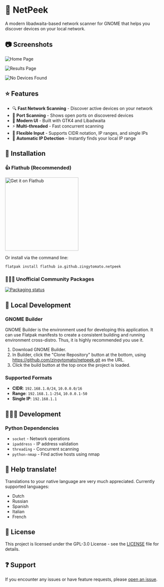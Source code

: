 # 🔎 NetPeek

A modern libadwaita-based network scanner for GNOME that helps you discover devices on your local network.

## 📷 Screenshots


![Home Page](https://github.com/ZingyTomato/NetPeek/blob/master/data/screenshots/1.png?raw=true)

![Results Page](https://github.com/ZingyTomato/NetPeek/blob/master/data/screenshots/2.png?raw=true)

![No Devices Found](https://github.com/ZingyTomato/NetPeek/blob/master/data/screenshots/3.png?raw=true)

## ⭐ Features

- 🔍 **Fast Network Scanning** - Discover active devices on your network
- 🎯 **Port Scanning** - Shows open ports on discovered devices
- 📱 **Modern UI** - Built with GTK4 and Libadwaita
- ⚡ **Multi-threaded** - Fast concurrent scanning
- 🔧 **Flexible Input** - Supports CIDR notation, IP ranges, and single IPs
- 🤖 **Automatic IP Detection** - Instantly finds your local IP range

## 🔧 Installation

### 👍 Flathub (Recommended)
<a href='https://flathub.org/apps/io.github.zingytomato.netpeek'>
    <img width='240' alt='Get it on Flathub' src='https://flathub.org/api/badge?svg&locale=en'/>
</a>

Or install via the command line:
```sh
flatpak install flathub io.github.zingytomato.netpeek
```

### 👨🏻‍🔧 Unofficial Community Packages

[![Packaging status](https://repology.org/badge/vertical-allrepos/netpeek.svg)](https://repology.org/project/netpeek/versions)

## 🔨 Local Development

### GNOME Builder

GNOME Builder is the environment used for developing this application.
It can use Flatpak manifests to create a consistent building and running
environment cross-distro. Thus, it is highly recommended you use it.

1. Download GNOME Builder.
2. In Builder, click the "Clone Repository" button at the bottom, using https://github.com/zingytomato/netpeek.git as the URL.
3. Click the build button at the top once the project is loaded.

### Supported Formats

- **CIDR**: `192.168.1.0/24`, `10.0.0.0/16`
- **Range**: `192.168.1.1-254`, `10.0.0.1-50`
- **Single IP**: `192.168.1.1`

## 👨🏻‍💻 Development

### Python Dependencies

- `socket` - Network operations
- `ipaddress` - IP address validation
- `threading` - Concurrent scanning
- `python-nmap` - Find active hosts using nmap

## 🙌 Help translate!

Translations to your native language are very much appreciated.
Currently supported languages:
* Dutch
* Russian
* Spanish
* Italian
* French

## 📙 License

This project is licensed under the GPL-3.0 License - see the [LICENSE](https://github.com/ZingyTomato/NetPeek/blob/master/LICENSE) file for details.

## ❓ Support

If you encounter any issues or have feature requests, please [open an issue](https://github.com/zingytomato/netpeek/issues).
